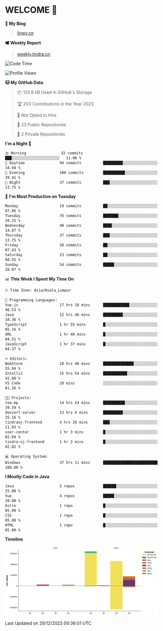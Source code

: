 # WELCOME 👋

**🐶 My Blog**
> [linwy.cn](linwy.cn)

**🕊️ Weekly Report**
> [weekly.tindra.cn](weekly.tindra.cn)
<!--START_SECTION:waka-->
![Code Time](http://img.shields.io/badge/Code%20Time-739%20hrs-blue)

![Profile Views](http://img.shields.io/badge/Profile%20Views-41-blue)

**🐱 My GitHub Data** 

> 📦 125.9 kB Used in GitHub's Storage 
 > 
> 🏆 203 Contributions in the Year 2023
 > 
> 🚫 Not Opted to Hire
 > 
> 📜 23 Public Repositories 
 > 
> 🔑 2 Private Repositories 
 > 
**I'm a Night 🦉** 

```text
🌞 Morning                32 commits          ███░░░░░░░░░░░░░░░░░░░░░░   11.90 % 
🌆 Daytime                94 commits          █████████░░░░░░░░░░░░░░░░   34.94 % 
🌃 Evening                106 commits         ██████████░░░░░░░░░░░░░░░   39.41 % 
🌙 Night                  37 commits          ███░░░░░░░░░░░░░░░░░░░░░░   13.75 % 
```
📅 **I'm Most Productive on Tuesday** 

```text
Monday                   19 commits          ██░░░░░░░░░░░░░░░░░░░░░░░   07.06 % 
Tuesday                  76 commits          ███████░░░░░░░░░░░░░░░░░░   28.25 % 
Wednesday                40 commits          ████░░░░░░░░░░░░░░░░░░░░░   14.87 % 
Thursday                 37 commits          ███░░░░░░░░░░░░░░░░░░░░░░   13.75 % 
Friday                   20 commits          ██░░░░░░░░░░░░░░░░░░░░░░░   07.43 % 
Saturday                 23 commits          ██░░░░░░░░░░░░░░░░░░░░░░░   08.55 % 
Sunday                   54 commits          █████░░░░░░░░░░░░░░░░░░░░   20.07 % 
```


📊 **This Week I Spent My Time On** 

```text
🕑︎ Time Zone: Asia/Kuala_Lumpur

💬 Programming Languages: 
Vue.js                   17 hrs 18 mins      ████████████░░░░░░░░░░░░░   46.53 % 
Java                     12 hrs 46 mins      █████████░░░░░░░░░░░░░░░░   34.36 % 
TypeScript               1 hr 55 mins        █░░░░░░░░░░░░░░░░░░░░░░░░   05.16 % 
XML                      1 hr 40 mins        █░░░░░░░░░░░░░░░░░░░░░░░░   04.51 % 
JavaScript               1 hr 37 mins        █░░░░░░░░░░░░░░░░░░░░░░░░   04.37 % 

🔥 Editors: 
WebStorm                 20 hrs 48 mins      ██████████████░░░░░░░░░░░   55.94 % 
IntelliJ                 15 hrs 54 mins      ███████████░░░░░░░░░░░░░░   42.80 % 
VS Code                  28 mins             ░░░░░░░░░░░░░░░░░░░░░░░░░   01.26 % 

🐱‍💻 Projects: 
tea-mp                   14 hrs 43 mins      ██████████░░░░░░░░░░░░░░░   39.59 % 
dessert-server           13 hrs 4 mins       █████████░░░░░░░░░░░░░░░░   35.16 % 
tindraoj-frontend        4 hrs 26 mins       ███░░░░░░░░░░░░░░░░░░░░░░   11.93 % 
user-center              1 hr 3 mins         █░░░░░░░░░░░░░░░░░░░░░░░░   02.84 % 
tindra-oj-frontend       1 hr 2 mins         █░░░░░░░░░░░░░░░░░░░░░░░░   02.82 % 

💻 Operating System: 
Windows                  37 hrs 11 mins      █████████████████████████   100.00 % 
```

**I Mostly Code in Java** 

```text
Java                     5 repos             ██████░░░░░░░░░░░░░░░░░░░   25.00 % 
Vue                      4 repos             █████░░░░░░░░░░░░░░░░░░░░   20.00 % 
Astro                    1 repo              █░░░░░░░░░░░░░░░░░░░░░░░░   05.00 % 
CSS                      1 repo              █░░░░░░░░░░░░░░░░░░░░░░░░   05.00 % 
HTML                     1 repo              █░░░░░░░░░░░░░░░░░░░░░░░░   05.00 % 
```



**Timeline**

![Lines of Code chart](https://raw.githubusercontent.com/rieraa/rieraa/main/assets/bar_graph.png)


 Last Updated on 29/12/2023 00:36:01 UTC
<!--END_SECTION:waka-->
